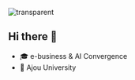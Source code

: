 ![transparent](https://capsule-render.vercel.app/api?type=transparent&color=000080&fontColor=FFA500&text=Jinyoung's%20Page&height=130&fontSize=60&animation=twinkling)

## Hi there 👋 
- 🎓 e-business & AI Convergence  
- 🏫 Ajou University
















